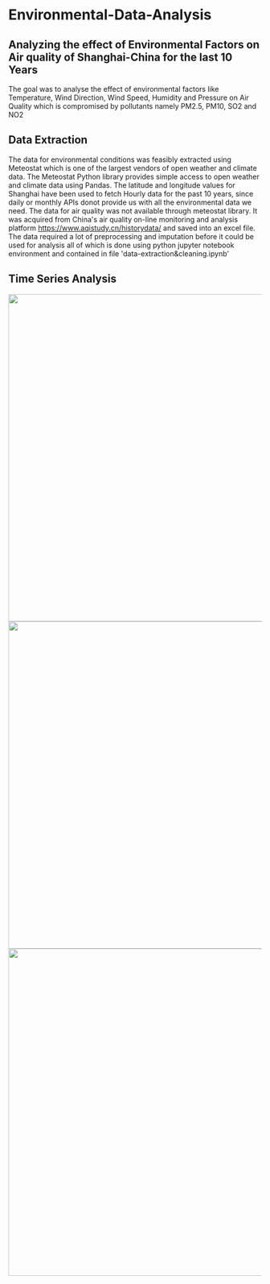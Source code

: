 # Environmental-Data-Analysis
## Analyzing the effect of Environmental Factors on Air quality of Shanghai-China for the last 10 Years
The goal was to analyse the effect of environmental factors like Temperature, Wind Direction, Wind Speed, Humidity and Pressure on Air Quality which is compromised by pollutants namely PM2.5, PM10, SO2 and NO2
## Data Extraction
The data for environmental conditions was feasibly extracted using Meteostat which is one of the largest vendors of open weather and climate data. The Meteostat Python library provides simple access to open weather and climate data using Pandas. The latitude and longitude values for Shanghai have been used to fetch Hourly data for the past 10 years, since daily or monthly APIs donot provide us with all the environmental data we need. 
The data for air quality was not available through meteostat library. It was acquired from China's air quality on-line monitoring and analysis platform https://www.aqistudy.cn/historydata/ and saved into an excel file. The data required a lot of preprocessing and imputation before it could be used for analysis all of which is done using python jupyter notebook environment and contained in file 'data-extraction&cleaning.ipynb'

## Time Series Analysis
<img src="https://github.com/user-attachments/assets/88fde50e-76dd-4133-bfff-595b1298947e" heigth="650" width="650">
<img src="https://github.com/user-attachments/assets/8b6697ea-756e-4df7-a2e4-f16b570f5536" heigth="650" width="650"> <img src="https://github.com/user-attachments/assets/d37dff3f-a832-43e2-ba54-f572dc8400fd" heigth="650" width="650">





 




